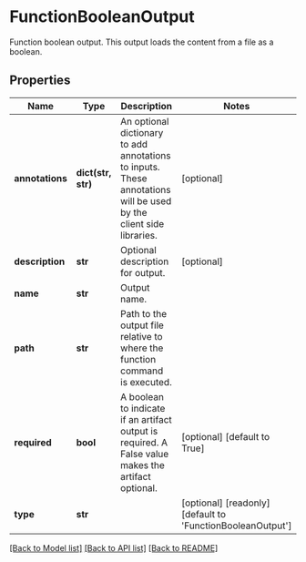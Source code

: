 # FunctionBooleanOutput

Function boolean output.  This output loads the content from a file as a boolean.
## Properties
Name | Type | Description | Notes
------------ | ------------- | ------------- | -------------
**annotations** | **dict(str, str)** | An optional dictionary to add annotations to inputs. These annotations will be used by the client side libraries. | [optional] 
**description** | **str** | Optional description for output. | [optional] 
**name** | **str** | Output name. | 
**path** | **str** | Path to the output file relative to where the function command is executed. | 
**required** | **bool** | A boolean to indicate if an artifact output is required. A False value makes the artifact optional. | [optional] [default to True]
**type** | **str** |  | [optional] [readonly] [default to 'FunctionBooleanOutput']

[[Back to Model list]](../README.md#documentation-for-models) [[Back to API list]](../README.md#documentation-for-api-endpoints) [[Back to README]](../README.md)


